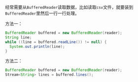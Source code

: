 经常需要从`BufferedReader`读取数据，比如读取`csv`文件，就要装到`BufferedReader`里然后一行一行处理。



方法一：

```java
BufferedReader buffered = new BufferedReader(reader);
String line;
while ((line = buffered.readLine()) != null) {
  System.out.println(line);
}
```



方法二：

```java
BufferedReader buffered = new BufferedReader(reader);
Stream<String> lines = buffered.lines();
```

